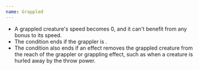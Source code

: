 ```yaml
---
name: Grappled
---
```

* A grappled creature's speed becomes 0, and it can't benefit from any bonus to its speed.
* The condition ends if the grappler is <me-condition id="incapacitated"/>.
* The condition also ends if an effect removes the grappled creature from the reach of the grappler or grappling effect,
such as when a creature is hurled away by the throw power.
